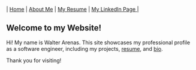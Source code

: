 | [Home](README.md) | [About Me](about.md) | [My Resume](resume.md) | [My LinkedIn Page ](https://www.linkedin.com/in/walter-arenas/) |

## Welcome to my Website!

Hi! My name is Walter Arenas. This site showcases my professional profile as a software engineer, including my projects, [resume](resume.md), and [bio](about.md).

Thank you for visiting!
